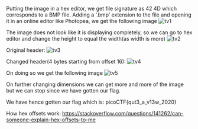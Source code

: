 Putting the image in a hex editor, we get file signature as 42 4D which corresponds to a BMP file. Adding a ‘.bmp’ extension to the file and opening it in an online editor like Photopea, we get the following image
![tv1](https://github.com/poorvi1910/Cryptonite/assets/146640913/c262ae83-a980-4d06-90bc-b11329f55dcf)

The image does not look like it is displaying completely, so we can go to hex editor and change the height to equal the width(as width is more)
![tv2](https://github.com/poorvi1910/Cryptonite/assets/146640913/9c3c6731-2fba-4cc7-b4ea-29085a90e524)

Original header:
![tv3](https://github.com/poorvi1910/Cryptonite/assets/146640913/cc3ae526-dc0a-44a6-b0ef-7e69121ab759)

Changed header(4 bytes starting from offset 16):
![tv4](https://github.com/poorvi1910/Cryptonite/assets/146640913/6b274e7b-a7db-41ab-863a-fa7acdca77a7)

On doing so we get the following image
![tv5](https://github.com/poorvi1910/Cryptonite/assets/146640913/9d00cc46-131e-4b9f-8564-fb22fb29ec88)

On further changing dimensions we can get more and more of the image but we can stop since we have gotten our flag.

We have hence gotten our flag which is:
picoCTF{qut3_a_v13w_2020}

How hex offsets work:
https://stackoverflow.com/questions/141262/can-someone-explain-hex-offsets-to-me
